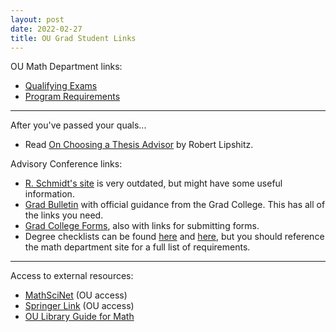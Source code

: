 ```yaml
---
layout: post
date: 2022-02-27
title: OU Grad Student Links
---
```


OU Math Department links:
* [Qualifying Exams](https://math.ou.edu/graduate/quals)
* [Program Requirements](https://math.ou.edu/graduate/grad_rules)

---

After you've passed your quals...
* Read [On Choosing a Thesis Advisor](https://www.ams.org/journals/notices/201902/rnoti-p191.pdf) by Robert Lipshitz.

Advisory Conference links:
* [R. Schmidt's site](https://www2.math.ou.edu/~rschmidt/grad/procedures.html#advisory_conference) is very outdated, but might have some useful information.
* [Grad Bulletin](https://www.ou.edu/gradcollege/forms/bulletin/doctoral-info#8.3) with official guidance from the Grad College. This has all of the links you need.
* [Grad College Forms](https://www.ou.edu/gradcollege/forms), also with links for submitting forms.
* Degree checklists can be found [here](https://www.ou.edu/gradcollege/forms/doctoral-degree-requirements) and [here](https://ou-public.courseleaf.com/arts-sciences/mathematics/mathematics-doctor-philosophy/), but you should reference the math department site for a full list of requirements.

---

Access to external resources:
* [MathSciNet](https://mathscinet-ams-org.ezproxy.lib.ou.edu/mathscinet/index.html) (OU access)
* [Springer Link](https://link-springer-com.ezproxy.lib.ou.edu/) (OU access)
* [OU Library Guide for Math](https://guides.ou.edu/math)

